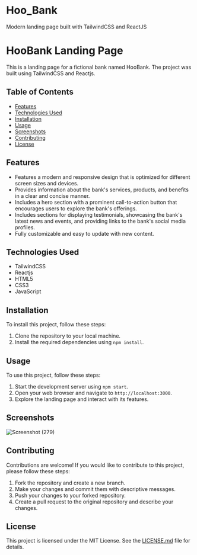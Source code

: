 # Hoo_Bank
Modern landing page built with TailwindCSS and ReactJS
# HooBank Landing Page

This is a landing page for a fictional bank named HooBank. The project was built using TailwindCSS and Reactjs.

## Table of Contents

- [Features](#features)
- [Technologies Used](#technologies-used)
- [Installation](#installation)
- [Usage](#usage)
- [Screenshots](#screenshots)
- [Contributing](#contributing)
- [License](#license)

## Features

- Features a modern and responsive design that is optimized for different screen sizes and devices.
- Provides information about the bank's services, products, and benefits in a clear and concise manner.
- Includes a hero section with a prominent call-to-action button that encourages users to explore the bank's offerings.
- Includes sections for displaying testimonials, showcasing the bank's latest news and events, and providing links to the bank's social media profiles.
- Fully customizable and easy to update with new content.

## Technologies Used

- TailwindCSS
- Reactjs
- HTML5
- CSS3
- JavaScript

## Installation

To install this project, follow these steps:

1. Clone the repository to your local machine.
2. Install the required dependencies using `npm install`.

## Usage

To use this project, follow these steps:

1. Start the development server using `npm start`.
2. Open your web browser and navigate to `http://localhost:3000`.
3. Explore the landing page and interact with its features.

## Screenshots

![Screenshot (279)](https://user-images.githubusercontent.com/78073642/226795191-5f95f79f-4422-4306-bbe6-8fd39ec001e3.png)


## Contributing

Contributions are welcome! If you would like to contribute to this project, please follow these steps:

1. Fork the repository and create a new branch.
2. Make your changes and commit them with descriptive messages.
3. Push your changes to your forked repository.
4. Create a pull request to the original repository and describe your changes.

## License

This project is licensed under the MIT License. See the [LICENSE.md](LICENSE.md) file for details.
